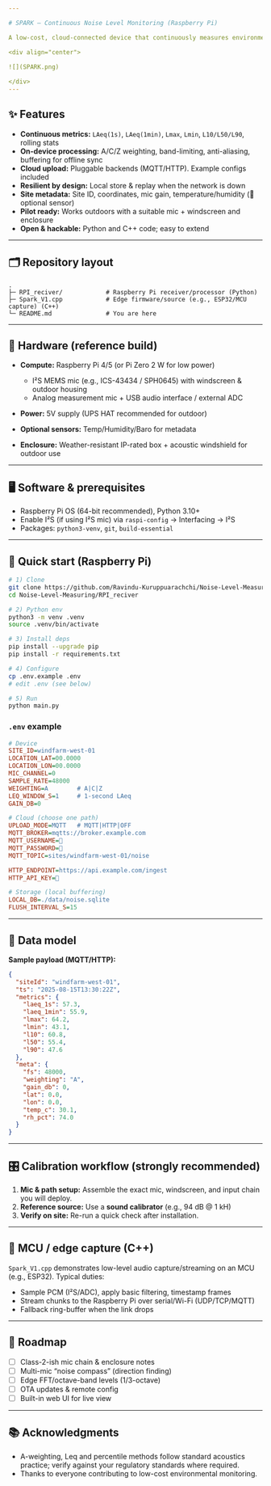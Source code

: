 ```yaml
---

# SPARK — Continuous Noise Level Monitoring (Raspberry Pi)

A low-cost, cloud-connected device that continuously measures environmental noise at sites like construction zones, wind farms, factories, and neighborhoods — built around a **Raspberry Pi**. Data is processed on-device (A-weighting, Leq, percentiles) and uploaded for dashboards, alerts, and compliance checks.

<div align="center">
 
![](SPARK.png)

</div>
---
```


## ✨ Features

* **Continuous metrics:** `LAeq(1s)`, `LAeq(1min)`, `Lmax`, `Lmin`, `L10/L50/L90`, rolling stats
* **On-device processing:** A/C/Z weighting, band-limiting, anti-aliasing, buffering for offline sync
* **Cloud upload:** Pluggable backends (MQTT/HTTP). Example configs included
* **Resilient by design:** Local store & replay when the network is down
* **Site metadata:** Site ID, coordinates, mic gain, temperature/humidity (🔧 optional sensor)
* **Pilot ready:** Works outdoors with a suitable mic + windscreen and enclosure
* **Open & hackable:** Python and C++ code; easy to extend

---

## 🗂 Repository layout

```
.
├─ RPI_reciver/            # Raspberry Pi receiver/processor (Python)
├─ Spark_V1.cpp            # Edge firmware/source (e.g., ESP32/MCU capture) (C++)
└─ README.md               # You are here
```
---

## 🧰 Hardware (reference build)

* **Compute:** Raspberry Pi 4/5 (or Pi Zero 2 W for low power)

  * I²S MEMS mic (e.g., ICS-43434 / SPH0645) with windscreen & outdoor housing
  * Analog measurement mic + USB audio interface / external ADC 
* **Power:** 5V supply (UPS HAT recommended for outdoor)
* **Optional sensors:** Temp/Humidity/Baro for metadata
* **Enclosure:** Weather-resistant IP-rated box + acoustic windshield for outdoor use

---

## 🖥️ Software & prerequisites

* Raspberry Pi OS (64-bit recommended), Python 3.10+
* Enable I²S (if using I²S mic) via `raspi-config` → Interfacing → I²S
* Packages: `python3-venv`, `git`, `build-essential`

---

## 🚀 Quick start (Raspberry Pi)

```bash
# 1) Clone
git clone https://github.com/Ravindu-Kuruppuarachchi/Noise-Level-Measuring.git
cd Noise-Level-Measuring/RPI_reciver

# 2) Python env
python3 -m venv .venv
source .venv/bin/activate

# 3) Install deps
pip install --upgrade pip
pip install -r requirements.txt   

# 4) Configure
cp .env.example .env              
# edit .env (see below)

# 5) Run
python main.py                    
```

### `.env` example

```ini
# Device
SITE_ID=windfarm-west-01
LOCATION_LAT=00.0000
LOCATION_LON=00.0000
MIC_CHANNEL=0
SAMPLE_RATE=48000
WEIGHTING=A        # A|C|Z
LEQ_WINDOW_S=1     # 1-second LAeq
GAIN_DB=0

# Cloud (choose one path)
UPLOAD_MODE=MQTT   # MQTT|HTTP|OFF
MQTT_BROKER=mqtts://broker.example.com
MQTT_USERNAME=🔧
MQTT_PASSWORD=🔧
MQTT_TOPIC=sites/windfarm-west-01/noise

HTTP_ENDPOINT=https://api.example.com/ingest
HTTP_API_KEY=🔧

# Storage (local buffering)
LOCAL_DB=./data/noise.sqlite
FLUSH_INTERVAL_S=15
```

---

## 📡 Data model

**Sample payload (MQTT/HTTP):**

```json
{
  "siteId": "windfarm-west-01",
  "ts": "2025-08-15T13:30:22Z",
  "metrics": {
    "laeq_1s": 57.3,
    "laeq_1min": 55.9,
    "lmax": 64.2,
    "lmin": 43.1,
    "l10": 60.8,
    "l50": 55.4,
    "l90": 47.6
  },
  "meta": {
    "fs": 48000,
    "weighting": "A",
    "gain_db": 0,
    "lat": 0.0,
    "lon": 0.0,
    "temp_c": 30.1,
    "rh_pct": 74.0
  }
}
```

---

## 🎛️ Calibration workflow (strongly recommended)

1. **Mic & path setup:** Assemble the exact mic, windscreen, and input chain you will deploy.
2. **Reference source:** Use a **sound calibrator** (e.g., 94 dB @ 1 kH)
3. **Verify on site:** Re-run a quick check after installation.

---

## 🔌 MCU / edge capture (C++)

`Spark_V1.cpp` demonstrates low-level audio capture/streaming on an MCU (e.g., ESP32). Typical duties:

* Sample PCM (I²S/ADC), apply basic filtering, timestamp frames
* Stream chunks to the Raspberry Pi over serial/Wi-Fi (UDP/TCP/MQTT)
* Fallback ring-buffer when the link drops

---

## 🧩 Roadmap

* [ ] Class-2-ish mic chain & enclosure notes
* [ ] Multi-mic “noise compass” (direction finding)
* [ ] Edge FFT/octave-band levels (1/3-octave)
* [ ] OTA updates & remote config
* [ ] Built-in web UI for live view

---

## 📚 Acknowledgments

* A-weighting, Leq and percentile methods follow standard acoustics practice; verify against your regulatory standards where required.
* Thanks to everyone contributing to low-cost environmental monitoring.


